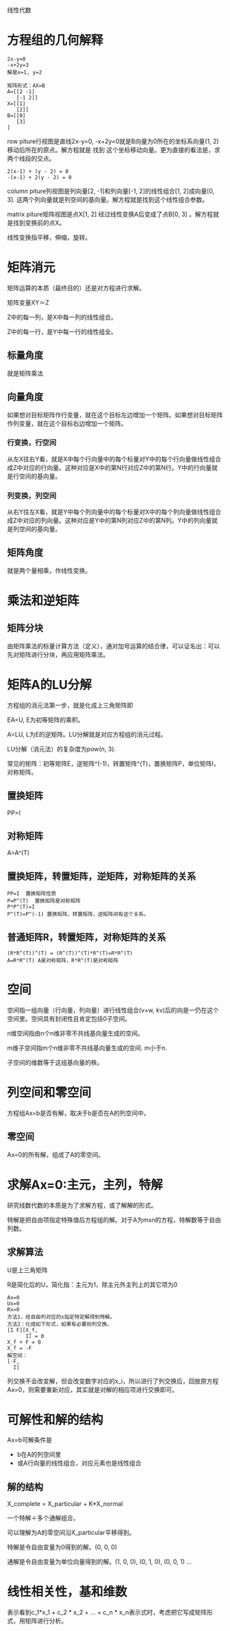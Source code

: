 线性代数

# 方程组的几何解释

```
2x-y=0
-x+2y=3
解是x=1, y=2

```

```
矩阵形式：AX=B
A=[[2 -1]
   [-1 2]]
X=[[1]
   [2]]
B=[[0]
   [3]
]
```



row piture行视图是直线2x-y=0, -x+2y=0就是B向量为0所在的坐标系向量(1, 2)移动后所在的原点。解方程就是 找到 这个坐标移动向量。更为直接的看法是，求两个线段的交点。

```
2(x-1) + (y - 2) = 0
-(x-1) + 2(y - 2) = 0
```

column piture列视图是列向量[2, -1]和列向量[-1, 2]的线性组合[1, 2]成向量[0, 3]. 这两个列向量就是列空间的基向量。解方程就是找到这个线性组合参数。

matrix piture矩阵视图是点X[1, 2] 经过线性变换A后变成了点B[0, 3] 。解方程就是找到变换前的点X。

线性变换指平移，伸缩，旋转。

# 矩阵消元

矩阵运算的本质（最终目的）还是对方程进行求解。

矩阵变量XY＝Z

Z中的每一列，是X中每一列的线性组合。

Z中的每一行，是Y中每一行的线性组全。

## 标量角度

就是矩阵乘法

## 向量角度

如果想对目标矩阵作行变量，就在这个目标左边增加一个矩阵。如果想对目标矩阵作列变量，就在这个目标右边增加一个矩阵。

### 行变换，行空间

从左X往右Y看，就是X中每个行向量中的每个标量对Y中的每个行向量做线性组合成Z中对应的行向量。这种对应是X中的第N行对应Z中的第N行。Y中的行向量就是行空间的基向量。

### 列变换，列空间

从右Y往左X看，就是Y中每个列向量中的每个标量对X中的每个列向量做线性组合成Z中对应的列向量。这种对应是Y中的第N列对应Z中的第N列。Y中的列向量就是列空间的基向量。

## 矩阵角度

就是两个量相乘，作线性变换。

# 乘法和逆矩阵

## 矩阵分块

由矩阵乘法的标量计算方法（定义），通对加号运算的结合律，可以证名出：可以先对矩阵进行分块，再应用矩阵乘法。

# 矩阵A的LU分解

方程组的消元法第一步，就是化成上三角矩阵即

EA=U, E为初等矩阵的乘积。

A=LU, L为E的逆矩阵。LU分解就是对应方程组的消元过程。

LU分解（消元法）的复杂度为pow(n, 3).

常见的矩阵：初等矩阵E，逆矩阵^(-1)，转置矩阵^(T)，置换矩阵P，单位矩阵I，对称矩阵。

## 置换矩阵

PP=I

## 对称矩阵

A=A^(T)

## 置换矩阵，转置矩阵，逆矩阵，对称矩阵的关系

```
PP=I  置换矩阵性质
P=P^(T)  置换矩阵是对称矩阵
P*P^(T)=I
P^(T)=P^(-1) 置换矩阵，转置矩阵，逆矩阵间有这个关系。
```

## 普通矩阵R，转置矩阵，对称矩阵的关系

```
(R*R^(T))^(T) = (R^(T))^(T)*R^(T)=R*R^(T)
A=R*R^(T) A是对称矩阵，R*R^(T)是对称矩阵
```

# 空间

空间指一组向量（行向量，列向量）进行线性组合(v+w, kv)后的向是一仍在这个空间里。空间具有封闭性且肯定包括0子空间。

n维空间指由n个n维非零不共线基向量生成的空间。

m维子空间指m个n维非零不共线基向量生成的空间. m小于n.

子空间的维数等于这组基向量的秩。

# 列空间和零空间

方程组Ax=b是否有解，取决于b是否在A的列空间中。

## 零空间

Ax=0的所有解，组成了A的零空间。

# 求解Ax=0:主元，主列，特解

研究线数代数的本质是为了求解方程，或了解解的形式。

特解是把自由项指定特殊值后方程组的解。对于A为mxn的方程，特解数等于自由列数。

## 求解算法

U是上三角矩阵

R是简化后的U，简化指：主元为1，除主元外主列上的其它项为0

```
Ax=0
Ux=0
Rx=0
方法1，给自由列对应的x指定特定解得到特解。
方法2：化成如下形式，如果有必要则列交换。
[I F][X_f,
      I] = 0
X_f + F = 0
X_f = -F
解空间：
[-F,
  I]     
```

列交换不会改变解，但会改变数字对应的x_i，所以进行了列交换后，回放原方程Ax=0，则需要重新对应，其实就是对解的相应项进行交换即可。

# 可解性和解的结构

Ax=b可解条件是

- b在A的列空间里
- 或A行向量的线性组合，对应元素也是线性组合

## 解的结构

X_complete = X_particular + K*X_normal

一个特解＋多个通解组合。

可以理解为A的零空间沿X_particular平移得到。

特解是令自由变量为0得到的解。(0, 0,  0)

通解是令自由变量为单位向量得到的解。(1, 0, 0), (0, 1, 0), (0, 0, 1) ...

# 线性相关性，基和维数

表示看到c_1*x_1 + c_2 * x_2 + ... + c_n * x_n表示式时，考虑把它写成矩阵形式，用矩阵进行分析。
